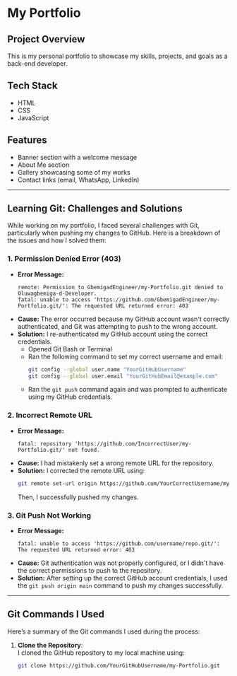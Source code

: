 # My Portfolio

## Project Overview

This is my personal portfolio to showcase my skills, projects, and goals as a back-end developer.

## Tech Stack

- HTML
- CSS
- JavaScript

## Features

- Banner section with a welcome message
- About Me section
- Gallery showcasing some of my works
- Contact links (email, WhatsApp, LinkedIn)

---

## Learning Git: Challenges and Solutions

While working on my portfolio, I faced several challenges with Git, particularly when pushing my changes to GitHub. Here is a breakdown of the issues and how I solved them:

### 1. **Permission Denied Error (403)**

- **Error Message:**
  ```
  remote: Permission to GbemigadEngineer/my-Portfolio.git denied to Oluwagbemiga-d-Developer.
  fatal: unable to access 'https://github.com/GbemigadEngineer/my-Portfolio.git/': The requested URL returned error: 403
  ```
- **Cause:**
  The error occurred because my GitHub account wasn't correctly authenticated, and Git was attempting to push to the wrong account.
- **Solution:**
  I re-authenticated my GitHub account using the correct credentials.
  - Opened Git Bash or Terminal
  - Ran the following command to set my correct username and email:
    ```bash
    git config --global user.name "YourGitHubUsername"
    git config --global user.email "YourGitHubEmail@example.com"
    ```
  - Ran the `git push` command again and was prompted to authenticate using my GitHub credentials.

### 2. **Incorrect Remote URL**

- **Error Message:**
  ```
  fatal: repository 'https://github.com/IncorrectUser/my-Portfolio.git/' not found.
  ```
- **Cause:**
  I had mistakenly set a wrong remote URL for the repository.
- **Solution:**
  I corrected the remote URL using:
  ```bash
  git remote set-url origin https://github.com/YourCorrectUsername/my-Portfolio.git
  ```
  Then, I successfully pushed my changes.

### 3. **Git Push Not Working**

- **Error Message:**
  ```
  fatal: unable to access 'https://github.com/username/repo.git/': The requested URL returned error: 403
  ```
- **Cause:**
  Git authentication was not properly configured, or I didn't have the correct permissions to push to the repository.
- **Solution:**
  After setting up the correct GitHub account credentials, I used the `git push origin main` command to push my changes successfully.

---

## Git Commands I Used

Here’s a summary of the Git commands I used during the process:

1. **Clone the Repository**:  
   I cloned the GitHub repository to my local machine using:
   ```bash
   git clone https://github.com/YourGitHubUsername/my-Portfolio.git
   ```
